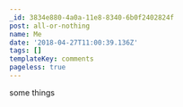 ```yaml
---
_id: 3834e880-4a0a-11e8-8340-6b0f2402824f
post: all-or-nothing
name: Me
date: '2018-04-27T11:00:39.136Z'
tags: []
templateKey: comments
pageless: true
---
```

some things
